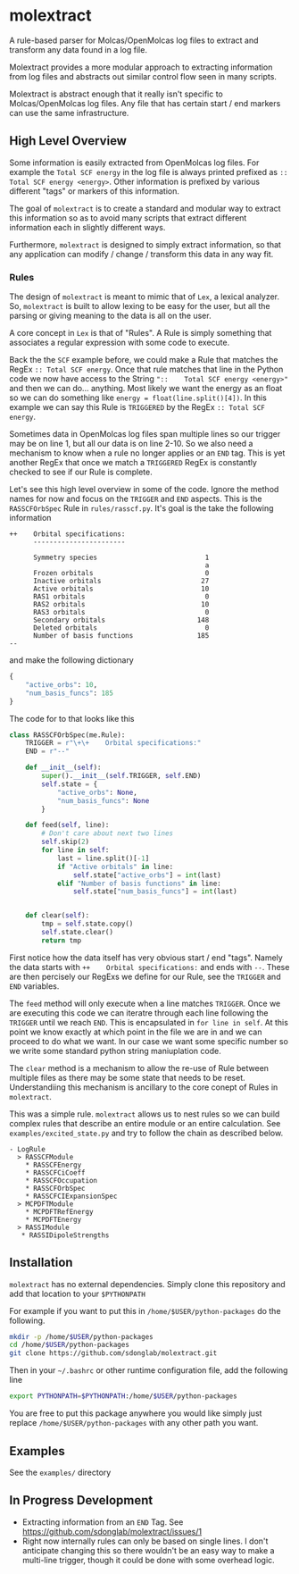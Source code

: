 # molextract
A rule-based parser for Molcas/OpenMolcas log files to extract and transform any data
found in a log file.

Molextract provides a more modular approach to extracting information from log files and
abstracts out similar control flow seen in many scripts.

Molextract is abstract enough that it really isn't specific to Molcas/OpenMolcas log files.
Any file that has certain start / end markers can use the same infrastructure.

## High Level Overview
Some information is easily extracted from OpenMolcas log files. For example the `Total SCF energy`
in the log file is always printed prefixed as `::    Total SCF energy <energy>`. Other information
is prefixed by various different "tags" or markers of this information.

The goal of `molextract` is to create a standard and modular way to extract this information so
as to avoid many scripts that extract different information each in slightly different ways.

Furthermore, `molextract` is designed to simply extract information, so that any application can
modify / change / transform this data in any way fit.

### Rules
The design of `molextract` is meant to mimic that of `Lex`, a lexical analyzer. So, `molextract`
is built to allow lexing to be easy for the user, but all the parsing or giving meaning to the
data is all on the user.

A core concept in `Lex` is that of "Rules". A Rule is simply something that associates a regular
expression with some code to execute.

Back the the `SCF` example before, we could make a Rule that matches the RegEx `:: Total SCF energy`.
Once that rule matches that line in the Python code we now have access to the String `"::    Total SCF energy <energy>"`
and then we can do... anything. Most likely we want the energy as an float so we can do something like
`energy = float(line.split()[4])`. In this example we can say this Rule is `TRIGGERED` by the RegEx `:: Total SCF energy`.

Sometimes data in OpenMolcas log files span multiple lines so our trigger may be on line 1, but all our data is on line 2-10.
So we also need a mechanism to know when a rule no longer applies or an `END` tag. This is yet another RegEx that once we
match a `TRIGGERED` RegEx is constantly checked to see if our Rule is complete.

Let's see this high level overview in some of the code. Ignore the method names for now and focus
on the `TRIGGER` and `END` aspects. This is the `RASSCFOrbSpec` Rule in `rules/rasscf.py`. It's goal is the take the following information
```
++    Orbital specifications:
      -----------------------
 
      Symmetry species                           1
                                                 a
      Frozen orbitals                            0
      Inactive orbitals                         27
      Active orbitals                           10
      RAS1 orbitals                              0
      RAS2 orbitals                             10
      RAS3 orbitals                              0
      Secondary orbitals                       148
      Deleted orbitals                           0
      Number of basis functions                185
--
```
and make the following dictionary
```python
{
    "active_orbs": 10,
    "num_basis_funcs": 185
}
```

The code for to that looks like this
```python
class RASSCFOrbSpec(me.Rule):
    TRIGGER = r"\+\+    Orbital specifications:"
    END = r"--"

    def __init__(self):
        super().__init__(self.TRIGGER, self.END)
        self.state = {
            "active_orbs": None,
            "num_basis_funcs": None
        }

    def feed(self, line):
        # Don't care about next two lines
        self.skip(2)
        for line in self:
            last = line.split()[-1]
            if "Active orbitals" in line:
                self.state["active_orbs"] = int(last)
            elif "Number of basis functions" in line:
                self.state["num_basis_funcs"] = int(last)


    def clear(self):
        tmp = self.state.copy()
        self.state.clear()
        return tmp

```
First notice how the data itself has very obvious start / end "tags". Namely the data starts
with `++    Orbital specifications:` and ends with `--`. These are then percisely our RegExs
we define for our Rule, see the `TRIGGER` and `END` variables.

The `feed` method will only execute when a line matches `TRIGGER`. Once we
are executing this code we can iteratre through each line following the `TRIGGER` until we
reach `END`. This is encapsulated in `for line in self`. At this point we know exactly at which
point in the file we are in and we can proceed to do what we want. In our case we want some
specific number so we write some standard python string maniuplation code.

The `clear` method is a mechanism to allow the re-use of Rule between multiple files as there
may be some state that needs to be reset. Understandiing this mechanism is ancillary to the core
conept of Rules in `molextract`.

This was a simple rule. `molextract` allows us to nest rules so we can build complex rules that
describe an entire module or an entire calculation. See `examples/excited_state.py` and try to
follow the chain as described below.
```
- LogRule
  > RASSCFModule
    * RASSCFEnergy
    * RASSCFCiCoeff
    * RASSCFOccupation
    * RASSCFOrbSpec
    * RASSCFCIExpansionSpec
  > MCPDFTModule
    * MCPDFTRefEnergy
    * MCPDFTEnergy
  > RASSIModule
   * RASSIDipoleStrengths
```


## Installation
`molextract` has no external dependencies. Simply clone this repository and add that location
to your `$PYTHONPATH`

For example if you want to put this in `/home/$USER/python-packages` do the following.

```bash
mkdir -p /home/$USER/python-packages
cd /home/$USER/python-packages
git clone https://github.com/sdonglab/molextract.git
```

Then in your `~/.bashrc` or other runtime configuration file, add the following line
```bash
export PYTHONPATH=$PYTHONPATH:/home/$USER/python-packages
```

You are free to put this package anywhere you would like simply just replace `/home/$USER/python-packages`
with any other path you want.

## Examples
See the `examples/` directory

## In Progress Development
- Extracting information from an `END` Tag. See https://github.com/sdonglab/molextract/issues/1
- Right now internally rules can only be based on single lines. I don't anticipate changing this
so there wouldn't be an easy way to make a multi-line trigger, though it could be done with some
overhead logic.

